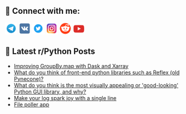 ## 🔎 Connect with me:
[<img src="https://github.com/bullbesh/bullbesh/blob/main/images/Telegram.png" width="32" height="32" />](https://t.me/bullbesh)
[<img src="https://github.com/bullbesh/bullbesh/blob/main/images/VK.png" width="32" height="32" />](https://vk.com/bullbesh)
[<img src="https://github.com/bullbesh/bullbesh/blob/main/images/Twitter.png" width="32" height="32" />](https://twitter.com/bullbesh1)
[<img src="https://github.com/bullbesh/bullbesh/blob/main/images/Instagram.png" width="32" height="32" />](https://www.instagram.com/bullbesh)
[<img src="https://github.com/bullbesh/bullbesh/blob/main/images/Reddit.png" width="32" height="32" />](https://www.reddit.com/user/bullbesh)
[<img src="https://github.com/bullbesh/bullbesh/blob/main/images/YouTube.png" width="32" height="32" />](https://www.youtube.com/channel/UCtfjRs6uzgq5mfm8S06WTcg)

## 📕 Latest r/Python Posts
<!-- BLOG-POST-LIST:START -->
- [Improving GroupBy.map with Dask and Xarray](https://www.reddit.com/r/Python/comments/1gznukm/improving_groupbymap_with_dask_and_xarray/)
- [What do you think of front-end python libraries such as Reflex &lpar;old Pynecone&rpar;?](https://www.reddit.com/r/Python/comments/1gznoub/what_do_you_think_of_frontend_python_libraries/)
- [What do you think is the most visually appealing or &#39;good-looking&#39; Python GUI library, and why?](https://www.reddit.com/r/Python/comments/1gzmv9p/what_do_you_think_is_the_most_visually_appealing/)
- [Make your log spark joy with a single line](https://www.reddit.com/r/Python/comments/1gzjft6/make_your_log_spark_joy_with_a_single_line/)
- [File poller app](https://www.reddit.com/r/Python/comments/1gzigsw/file_poller_app/)
<!-- BLOG-POST-LIST:END -->
